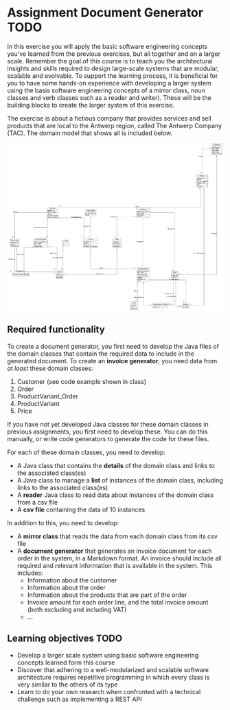 # Assignment Document Generator TODO


In this exercise you will apply the basic software engineering concepts you've learned from the previous exercises, but all together and on a larger scale.
Remember the goal of this course is to teach you the architectural insights and skills required to design large-scale systems that are modular, scalable and evolvable.
To support the learning process, it is beneficial for you to have some hands-on experience with developing a larger system using the basis software engineering concepts of a mirror class, noun classes and verb classes such as a reader and writer).
These will be the building blocks to create the larger system of this exercise.

The exercise is about a fictious company that provides services and sell products that are local to the Antwerp region, called The Antwerp Company (TAC).
The domain model that shows all is included below.

![domainClassModel_TAC](img/TAC_domainClassModel.png)

## Required functionality

To create a document generator, you first need to develop the Java files of the domain classes that contain the required data to include in the generated document.
To create an **invoice generator**, you need data from _at least_ these domain classes:

1. Customer (see code example shown in class)
2. Order
3. ProductVariant_Order
4. ProductVariant
5. Price

If you have not yet developed Java classes for these domain classes in previous assignments, you first need to develop these.
You can do this manually, or write code generators to generate the code for these files. 

For each of these domain classes, you need to develop:

- A Java class that contains the **details** of the domain class and links to the associated class(es)
- A Java class to manage a **list** of instances of the domain class, including links to the associated class(es)
- A **reader** Java class to read data about instances of the domain class from a csv file
- A **csv file** containing the data of 10 instances

In addition to this, you need to develop:

- A **mirror class** that reads the data from each domain class from its csv file
- A **document generator** that generates an invoice document for each order in the system, in a Markdown format. An invoice should include all required and relevant information that is available in the system. This includes:
  - Information about the customer
  - Information about the order
  - Information about the products that are part of the order
  - Invoice amount for each order line, and the total invoice amount (both excluding and including VAT)
  - ...

## Learning objectives TODO

- Develop a larger scale system using basic software engineering concepts learned form this course
- Discover that adhering to a well-modularized and scalable software architecture requires repetitive programming in which every class is very similar to the others of its type
- Learn to do your own research when confronted with a technical challenge such as implementing a REST API